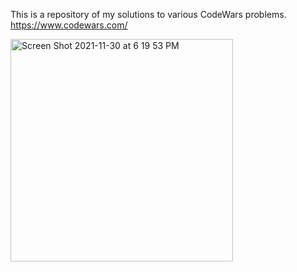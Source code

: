 This is a repository of my solutions to various CodeWars problems. https://www.codewars.com/

<img width="356" alt="Screen Shot 2021-11-30 at 6 19 53 PM" src="https://user-images.githubusercontent.com/89381034/144240632-fa47d803-bda5-4111-962e-e4707b725cac.png">
